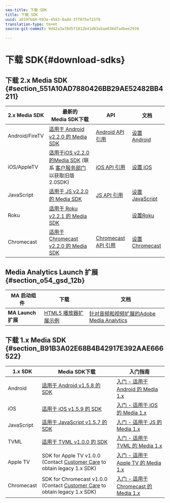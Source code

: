 ```yaml
---
seo-title: 下载 SDK
title: 下载 SDK
uuid: a619fbb8-693e-4583-8add-3ff875e715f8
translation-type: tm+mt
source-git-commit: 9d42a3a78d5f1812b41d83a5ae636d7a4bee2939

---
```



# 下载 SDK{#download-sdks}

## 下载 2.x Media SDK {#section_551A10AD7880426BB29AE52482BB4211}

| 2.x Media SDK | 最新的Media SDK下载 |  API   |  文档  |
| --- | --- | --- | --- |
| Android/FireTV | [适用于 Android v2.2.0 的 Media SDK](https://github.com/Adobe-Marketing-Cloud/media-sdks/releases/tag/android-v2.2.0) | [Android API 引用](https://adobe-marketing-cloud.github.io/media-sdks/reference/android/) | [设置 Android](../sdk-implement/setup/set-up-android.md) |
| iOS/AppleTV | [适用于iOS v2.2.0的Media SDK](https://github.com/Adobe-Marketing-Cloud/media-sdks/releases/tag/ios-v2.2.0) (联系 [客户服务部门 ](https://helpx.adobe.com/marketing-cloud/contact-support.html) 以获取旧版2.0SDK) | [iOS API 引用](https://adobe-marketing-cloud.github.io/media-sdks/reference/ios/) | [设置 iOS](../sdk-implement/setup/set-up-ios.md) |
| JavaScript | [适用于 JS v2.2.0 的 Media SDK](https://github.com/Adobe-Marketing-Cloud/media-sdks/releases/tag/js-v2.2.0) | [JS API 引用](https://adobe-marketing-cloud.github.io/media-sdks/reference/javascript/) | [设置 JavaScript](../sdk-implement/setup/set-up-js.md) |
| Roku | [适用于 Roku v2.2.1 的 Media SDK](https://github.com/Adobe-Marketing-Cloud/media-sdks/releases/tag/roku-v2.2.1) |  | [设置Roku](../sdk-implement/setup/set-up-roku.md) |
| Chromecast | [适用于 Chromecast v2.2.0 的 Media SDK](https://github.com/Adobe-Marketing-Cloud/media-sdks/releases/tag/chromecast-v2.2.0) | [Chromecast API 引用](https://adobe-marketing-cloud.github.io/media-sdks/reference/chromecast/) | [设置 Chromecast](../sdk-implement/setup/set-up-chromecast.md) |

<!--
## Download the Adobe Nielsen 2.x SDKs {#section_ih5_vpz_p1b}

|  &nbsp;Adobe Nielsen 2.x SDKs&nbsp; | Latest&nbsp;Media&nbsp;SDK&nbsp;Downloads&nbsp; | Nielsen&nbsp;Implementation&nbsp;Guides&nbsp; |
|---|---|---|
| **Android** | [VHL for Android v.2.0.1N](https://adobecertifiedmetrics.zendesk.com/hc/en-us/articles/115002514727-VHL-version-2-0-x-N-GA-Release) | [Android 2.1](../nielsen-partnership/dcr-impl/dcr-android-impl-2.1.md) |
| **iOS** | [VHL for iOS v.2.0.1N](https://adobecertifiedmetrics.zendesk.com/hc/en-us/articles/115002514727-VHL-version-2-0-x-N-GA-Release) | [iOS 2.1](../nielsen-partnership/dcr-impl/dcr-ios-impl-2.1.md) |
| **JavaScript** | [VHL for JavaScript v.2.0.1N](https://adobecertifiedmetrics.zendesk.com/hc/en-us/articles/115002514727-VHL-version-2-0-x-N-GA-Release) | [JavaScript 2.1](../nielsen-partnership/dcr-impl/dcr-js-impl-2.1.md) |
-->

## Media Analytics Launch 扩展 {#section_o54_gsd_12b}

| MA 启动组件   | 下载 | 文档 |
|---|---|---|
| **MA Launch 扩展** | [HTML5 播放器扩展示例](https://github.com/adobe/reactor-adobe-va-sample-player) | [针对音频和视频扩展的Adobe Media Analytics](https://docs.adobelaunch.com/extension-reference/web/adobe-media-analytics-for-audio-and-video-extension) |

## 下载 1.x Media SDK {#section_B91B3A02E68B4B42917E392AAE666522}

| 1.x SDK | Media SDK下载 | 入门指南 |
| --- | --- | --- |
| Android | [适用于 Android v1.5.8 的 SDK](https://github.com/Adobe-Marketing-Cloud/video-heartbeat/releases/tag/android-v1.5.8) | [入门 - 适用于 Android 的 Media 1.x](setup/vhl-dev-guide-v15_android.pdf) |
| iOS | [适用于 iOS v1.5.9 的 SDK](https://github.com/Adobe-Marketing-Cloud/video-heartbeat/releases/tag/ios-v1.5.9) | [入门 - 适用于 iOS 的 Media 1.x](setup/vhl-dev-guide-v15_ios.pdf) |
| JavaScript | [适用于 JavaScript v1.5.7 的 SDK](https://github.com/Adobe-Marketing-Cloud/video-heartbeat/releases/tag/js-v1.5.7) | [入门 - 适用于 JS 的 Media 1.x](setup/vhl-dev-guide-v15_js.pdf) |
| TVML | [适用于 TVML v1.0.0 的 SDK](https://github.com/Adobe-Marketing-Cloud/video-heartbeat/releases/tag/tvml-v1.0.0) | [入门 - 适用于 TVML 的 Media 1.x](setup/vhl_tvml.pdf) |
| Apple TV | SDK for Apple TV v1.0.0 (Contact [Customer Care](https://helpx.adobe.com/marketing-cloud/contact-support.html) to obtain legacy 1.x SDK) | [入门 - 适用于 Apple TV 的 Media 1.x](setup/vhl-dev-guide-v1x_appletv.pdf) |
| Chromecast | SDK for Chromecast v1.0.0 (Contact [Customer Care](https://helpx.adobe.com/marketing-cloud/contact-support.html) to obtain legacy 1.x SDK) | [入门 - 适用于 Chromecast 的 Media 1.x](setup/chromecast_1.x_sdk.pdf) |

